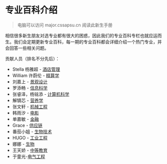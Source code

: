 # 专业百科介绍

> 电脑可以访问 major.cssapsu.cn 阅读此新生手册

相信很多新生朋友对选专业都有很大的困惑，因此我们的专业百科专栏也就应运而生。我们会定期更新专业百科，每一期的专业百科都会详细介绍一个热门专业，并会回答一些相关问题。

贡献人员（排名不分先后）：

* Stella 杨雅超 - [酒店管理](hospitality-management-jiu-dian-guan-li.md)
* William 许蔚伦 - [精算学](actuarial-science-jing-suan-xue.md)
* 刘嘉上 - [景观设计](landscape-architecture-jing-guan-zhuan-ye.md)
* 罗添畅 - [信息科学](information-science-and-technology.md)
* 张睿泽，杨铭添 - [计算机科学](computer-science-ji-suan-ji-ke-xue.md)
* 解镝芯 - [营养学](nutrition-science-ying-yang-xue.md)
* 张文轩 - [机械工程](mechanical-engineering-ji-xie-gong-cheng.md)
* 韩雨汐 - [电影](film-dian-ying.md)
* 单嘉敏 - [金融](finance-jin-rong.md)
* Grace - [供应链](supply-chain-gong-ying-lian.md)
* 番茄小姐 - [生物技术](biotechnology-sheng-wu-ji-shu.md)
* HUGO - [工业工程](industrial-engineering-gong-ye-gong-cheng.md)
* 娜娜 - [生物](biology-sheng-wu.md)
* 王天娇 - [中等教育](secondary-education-zhong-deng-jiao-yu.md)
* 于童光-[电气工程](electrical-engineering.md)

